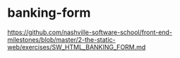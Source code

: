 # banking-form

https://github.com/nashville-software-school/front-end-milestones/blob/master/2-the-static-web/exercises/SW_HTML_BANKING_FORM.md